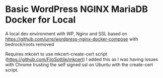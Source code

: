 # Basic WordPress NGINX MariaDB Docker for Local

A local dev environment with WP, Nginx and SSL based on https://github.com/urre/wordpress-nginx-docker-compose with bedrock/roots removed

Requires mkcert to use mkcert-create-cert script (https://github.com/FiloSottile/mkcert) I added this as I was having issues with Chrome trusting the self signed ssl on Ubuntu with the create-cert script.

